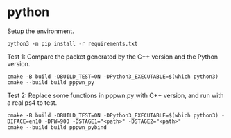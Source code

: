 # python

Setup the environment.

```shell
python3 -m pip install -r requirements.txt
```

Test 1: Compare the packet generated by the C++ version and the Python version.

```shell
cmake -B build -DBUILD_TEST=ON -DPython3_EXECUTABLE=$(which python3)
cmake --build build pppwn_py
```

Test 2: Replace some functions in pppwn.py with C++ version, and run with a real ps4 to test.

```shell
cmake -B build -DBUILD_TEST=ON -DPython3_EXECUTABLE=$(which python3) -DIFACE=en10 -DFW=900 -DSTAGE1="<path>" -DSTAGE2="<path>"
cmake --build build pppwn_pybind
```
